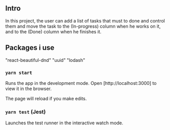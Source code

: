 ## Intro

In this project, the user can add a list of tasks that must to done and control them and move the task to the (In-progress) column when he works on it, and to the (Done) column when he finishes it.

## Packages i use

"react-beautiful-dnd"
"uuid"
"lodash"

### `yarn start`

Runs the app in the development mode.
Open [http://localhost:3000] to view it in the browser.

The page will reload if you make edits.

### `yarn test` (Jest)

Launches the test runner in the interactive watch mode.
